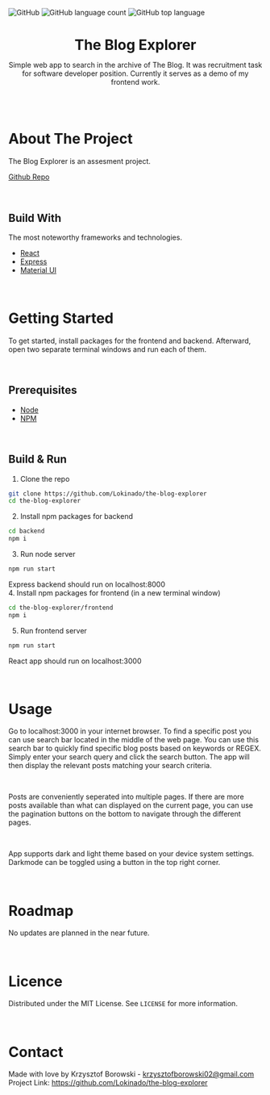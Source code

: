 ![GitHub](https://img.shields.io/github/license/Lokinado/the-blog-explorer?style=for-the-badge)
![GitHub language count](https://img.shields.io/github/languages/count/Lokinado/the-blog-explorer?style=for-the-badge)
![GitHub top language](https://img.shields.io/github/languages/top/Lokinado/the-blog-explorer?style=for-the-badge)

<p align="center">
    <h1 align="center" style="border-bottom: none; margin-bottom: 0">
        <strong>
            The Blog Explorer
        </strong>
    </h1>

  <p align="center">
    Simple web app to search in the archive of The Blog. It was recruitment task for software developer position. Currently it serves as a demo of my frontend work.
    <br />
  </p>
</p>

<br><br>

# About The Project
The Blog Explorer is an assesment project.

[Github Repo](https://github.com/Lokinado/the-blog-explorer)

<br>

## Build With
The most noteworthy frameworks and technologies.
* [React](https://reactjs.org/)
* [Express](https://expressjs.com/)
* [Material UI](https://mui.com/) 

<br>

# Getting Started
To get started, install packages for the frontend and backend. Afterward, open two separate terminal windows and run each of them.

<br>

## Prerequisites
* [Node](https://nodejs.org/en)
* [NPM](https://www.npmjs.com/)
<br>

## Build & Run
1. Clone the repo
```sh
git clone https://github.com/Lokinado/the-blog-explorer
cd the-blog-explorer
```
2. Install npm packages for backend
```sh
cd backend
npm i
```
3. Run node server
```sh
npm run start
```
Express backend should run on localhost:8000 <br>
4. Install npm packages for frontend (in a new terminal window)
```sh
cd the-blog-explorer/frontend
npm i
```
5. Run frontend server
```sh
npm run start
```
React app should run on localhost:3000

<br>

# Usage
Go to localhost:3000 in your internet browser. To find a specific post you can use search bar located in the middle of the web page. You can use this search bar to quickly find specific blog posts based on keywords or REGEX. Simply enter your search query and click the search button. The app will then display the relevant posts matching your search criteria.

<br>

Posts are conveniently seperated into multiple pages. If there are more posts available than what can displayed on the current page, you can use the pagination buttons on the bottom to navigate through the different pages.

<br>

App supports dark and light theme based on your device system settings. Darkmode can be toggled using a button in the top right corner.

<br>

# Roadmap
No updates are planned in the near future.

<br>

# Licence
Distributed under the MIT License. See `LICENSE` for more information.

<br>

# Contact
Made with love by Krzysztof Borowski - krzysztofborowski02@gmail.com
<br>
Project Link: https://github.com/Lokinado/the-blog-explorer
